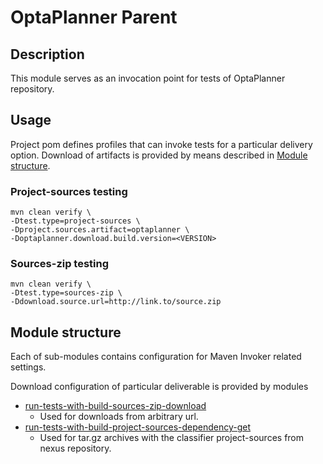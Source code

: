 # OptaPlanner Parent

## Description
This module serves as an invocation point for tests of OptaPlanner repository.

## Usage
Project pom defines profiles that can invoke tests for a particular delivery option.
Download of artifacts is provided by means described in [Module structure](#module-structure).

### Project-sources testing
```
mvn clean verify \
-Dtest.type=project-sources \
-Dproject.sources.artifact=optaplanner \
-Doptaplanner.download.build.version=<VERSION>
```
### Sources-zip testing
```
mvn clean verify \
-Dtest.type=sources-zip \
-Ddownload.source.url=http://link.to/source.zip
```

## Module structure
Each of sub-modules contains configuration for Maven Invoker related settings.

Download configuration of particular deliverable is provided by modules
* [run-tests-with-build-sources-zip-download](../run-tests-with-build-sources-zip-download)
  * Used for downloads from arbitrary url.
* [run-tests-with-build-project-sources-dependency-get](../run-tests-with-build-project-sources-dependency-get)
  * Used for tar.gz archives with the classifier project-sources from nexus repository.
